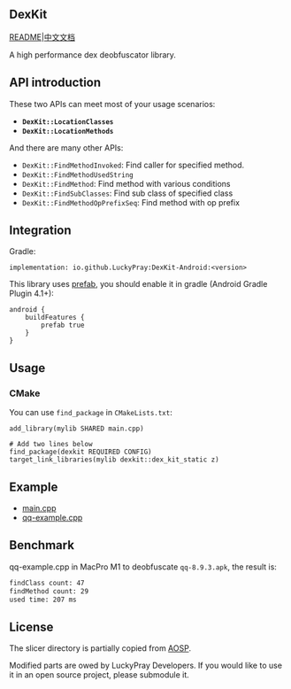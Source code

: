  DexKit
--

[README](https://github.com/LuckyPray/DexKit/blob/master/README.md)|[中文文档](https://github.com/LuckyPray/DexKit/blob/master/README_zh.md)

A high performance dex deobfuscator library.

## API introduction

These two APIs can meet most of your usage scenarios:

- **`DexKit::LocationClasses`**
- **`DexKit::LocationMethods`**

And there are many other APIs:

- `DexKit::FindMethodInvoked`: Find caller for specified method.
- `DexKit::FindMethodUsedString`
- `DexKit::FindMethod`: Find method with various conditions
- `DexKit::FindSubClasses`: Find sub class of specified class
- `DexKit::FindMethodOpPrefixSeq`: Find method with op prefix

## Integration

Gradle:

`implementation: io.github.LuckyPray:DexKit-Android:<version>`

This library uses [prefab](https://google.github.io/prefab/), you should enable it in gradle (Android Gradle Plugin 4.1+):

```
android {
    buildFeatures {
        prefab true
    }
}
```

## Usage

### CMake

You can use `find_package` in `CMakeLists.txt`:

```
add_library(mylib SHARED main.cpp)

# Add two lines below
find_package(dexkit REQUIRED CONFIG)
target_link_libraries(mylib dexkit::dex_kit_static z)
```

## Example

- [main.cpp](https://github.com/LuckyPray/DexKit/blob/master/main.cpp)
- [qq-example.cpp](https://github.com/LuckyPray/DexKit/blob/master/qq-example.cpp)

## Benchmark

qq-example.cpp in MacPro M1 to deobfuscate `qq-8.9.3.apk`, the result is:

```txt
findClass count: 47
findMethod count: 29
used time: 207 ms
```

## License

The slicer directory is partially copied from [AOSP](https://cs.android.com/android/platform/superproject/+/master:frameworks/base/startop/view_compiler).

Modified parts are owed by LuckyPray Developers. If you would like to use it in an open source project, please submodule it.
